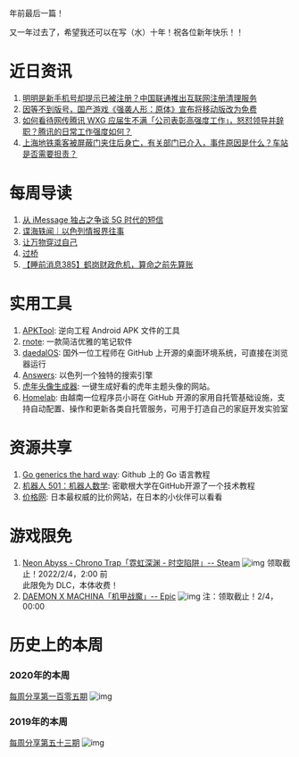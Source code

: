 年前最后一篇！

又一年过去了，希望我还可以在写（水）十年！祝各位新年快乐！！

# 近日资讯

1. [明明是新手机号却提示已被注册？中国联通推出互联网注册清理服务](https://www.ithome.com/0/600/098.htm)
2. [因等不到版号，国产游戏《强袭人形：原体》宣布将移动版改为免费](https://www.ithome.com/0/599/815.htm)
3. [如何看待网传腾讯 WXG 应届生不满「公司表彰高强度工作」，怒怼领导并辞职？腾讯的日常工作强度如何？](https://www.zhihu.com/question/513455529)
4. [上海地铁乘客被屏蔽门夹住后身亡，有关部门已介入，事件原因是什么？车站是否需要担责？](https://www.zhihu.com/question/513211941)

# 每周导读

1. [从 iMessage 独占之争谈 5G 时代的短信](https://sspai.com/post/71226)
2. [谍海轶闻｜以色列情报界往事](https://mp.weixin.qq.com/s/TAI3B4fOsNwFCWXsnXKDPg)
3. [让万物穿过自己](https://mp.weixin.qq.com/s/1lzKR_xUhowhk2IukGNcpw)
4. [过桥](https://mp.weixin.qq.com/s/wCmqf80p1ShkbY_rNlBDrA)
5. [【睡前消息385】鹤岗财政危机，算命之前先算账](https://www.bilibili.com/video/BV16m4y1f7Wj)

# 实用工具

1. [APKTool](https://ibotpeaches.github.io/Apktool/): 逆向工程 Android APK 文件的工具
2. [rnote](https://github.com/flxzt/rnote): 一款简洁优雅的笔记软件
3. [daedalOS](https://github.com/DustinBrett/daedalOS): 国外一位工程师在 GitHub 上开源的桌面环境系统，可直接在浏览器运行
4. [Answers](https://www.answers.com/): 以色列一个独特的搜索引擎
5. [虎年头像生成器](https://hu.lvwzhen.com/ ): 一键生成好看的虎年主题头像的网站。
6. [Homelab](https://github.com/khuedoan/homelab): 由越南一位程序员小哥在 GitHub 开源的家用自托管基础设施，支持自动配置、操作和更新各类自托管服务，可用于打造自己的家庭开发实验室

# 资源共享

1. [Go generics the hard way](https://github.com/akutz/go-generics-the-hard-way): Github 上的 Go 语言教程
2. [机器人 501：机器人数学](https://github.com/michiganrobotics/rob501): 密歇根大学在GitHub开源了一个技术教程
3. [价格网](https://kakaku.com/): 日本最权威的比价网站，在日本的小伙伴可以看看

# 游戏限免

1. [Neon Abyss - Chrono Trap「霓虹深渊 - 时空陷阱」-- Steam](https://store.steampowered.com/app/1851340/_/?snr=1_5_1100__1100)
![img](http://mmbiz.qpic.cn/sz_mmbiz_png/pDARXZuibAKQKMic1OcR4p1rtcMWY8zoIxSHicraOdtXfU92GeGJDqV929Ric3gTkT4U2raMFe0P1YOKiafHQsBqgdw/0?wx_fmt=png)
领取截止！2022/2/4，2:00 前   
此限免为 DLC，本体收费！
2. [DAEMON X MACHINA「机甲战魔」-- Epic](https://www.epicgames.com/store/en-US/p/daemon-x-machina)
![img](http://mmbiz.qpic.cn/sz_mmbiz_png/pDARXZuibAKQKMic1OcR4p1rtcMWY8zoIxbhQzUJGCBD19wCiaf2Jw3GnXTicoMAT9MQZaI6sTV14cH7NZ6EhicAtCQ/0?wx_fmt=png)
注：领取截止！2/4，00:00

# 历史上的本周

### 2020年的本周

[每周分享第一百零五期](https://mp.weixin.qq.com/s/FvcWdPrqSGtXIo72r_YRqg)
![img](https://mmbiz.qpic.cn/sz_mmbiz_jpg/pDARXZuibAKT8PDDibMFRLibSSNtIqrsJI4q6Y96c8TGPBWtXodZk1MrCGbA5a6NHBJEDp6JxehfxECnjUMstUskg/640?wx_fmt=jpeg&tp=webp&wxfrom=5&wx_lazy=1&wx_co=1)

### 2019年的本周

[每周分享第五十三期](https://mp.weixin.qq.com/s/0ikKaoeSE0Y-A_Twhay9tw)
![img](https://mmbiz.qpic.cn/sz_mmbiz_jpg/pDARXZuibAKQq642DZib2lJRaGDxPZlO5OmYlsg9NXSPMcslpvdxibVFauicV4DFmApudfeCicLLxGqPcs0FjqjKcHw/640?wx_fmt=jpeg&tp=webp&wxfrom=5&wx_lazy=1&wx_co=1)

